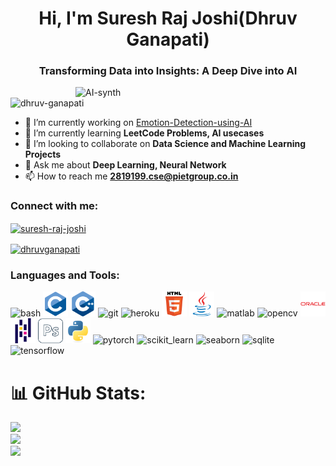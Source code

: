 <h1 align="center">Hi, I'm Suresh Raj Joshi(Dhruv Ganapati)</h1>

<h3 align="center">Transforming Data into Insights: A Deep Dive into AI</h3>

<img align="right" alt="AI-synth" width="400" src="https://media1.giphy.com/media/v1.Y2lkPTc5MGI3NjExbXd1aWtpMmd3ZjUxZnU0aHRjbWZtcWQwZmI0cjduMG5sZWpuMDd4ZSZlcD12MV9pbnRlcm5hbF9naWZfYnlfaWQmY3Q9Zw/4OAxDXv4RdUeg38JYi/giphy.gif">


<p
 align="left"> <img 
src="https://komarev.com/ghpvc/?username=dhruv-ganapati&label=Profile%20views&color=0e75b6&style=flat"
 alt="dhruv-ganapati" /> </p>

- 🔭 I’m currently working on [Emotion-Detection-using-AI](https://github.com/Dhruv-Ganapati/Emotion_Detection_usingAI.git)
- 🌱 I’m currently learning **LeetCode Problems, AI usecases**
- 👯 I’m looking to collaborate on **Data Science and Machine Learning Projects**
- 💬 Ask me about **Deep Learning, Neural Network**
- 📫 How to reach me **2819199.cse@pietgroup.co.in**

<h3 align="left">Connect with me:</h3>

<p align="left">

<a
 href="https://linkedin.com/in/suresh-raj-joshi" 
target="blank"><img align="center" 
src="https://raw.githubusercontent.com/rahuldkjain/github-profile-readme-generator/master/src/images/icons/Social/linked-in-alt.svg"
 alt="suresh-raj-joshi" height="30" width="40" /></a>

<a 
href="https://www.leetcode.com/dhruvganapati" target="blank"><img 
align="center" 
src="https://raw.githubusercontent.com/rahuldkjain/github-profile-readme-generator/master/src/images/icons/Social/leet-code.svg"
 alt="dhruvganapati" height="30" width="40" /></a>

</p>

<h3 align="left">Languages and Tools:</h3>

<p
 align="left">
          <img 
src="https://www.vectorlogo.zone/logos/gnu_bash/gnu_bash-icon.svg" 
alt="bash" width="40" height="40"/>
        </a>
          <img 
src="https://raw.githubusercontent.com/devicons/devicon/master/icons/c/c-original.svg"
 alt="c" width="40" height="40"/>
        </a>
          <img 
src="https://raw.githubusercontent.com/devicons/devicon/master/icons/cplusplus/cplusplus-original.svg"
 alt="cplusplus" width="40" height="40"/>
        </a><img 
src="https://www.vectorlogo.zone/logos/git-scm/git-scm-icon.svg" 
alt="git" width="40" height="40"/>
        </a><img 
src="https://www.vectorlogo.zone/logos/heroku/heroku-icon.svg" 
alt="heroku" width="40" height="40"/>
        </a><img 
src="https://raw.githubusercontent.com/devicons/devicon/master/icons/html5/html5-original-wordmark.svg"
 alt="html5" width="40" height="40"/>
        </a><img 
src="https://raw.githubusercontent.com/devicons/devicon/master/icons/java/java-original.svg"
 alt="java" width="40" height="40"/>
        </a><img 
src="https://upload.wikimedia.org/wikipedia/commons/2/21/Matlab_Logo.png"
 alt="matlab" width="40" height="40"/>
        </a<img 
src="https://raw.githubusercontent.com/devicons/devicon/master/icons/mysql/mysql-original-wordmark.svg"
 alt="mysql" width="40" height="40"/>
        </a><img 
src="https://www.vectorlogo.zone/logos/opencv/opencv-icon.svg" 
alt="opencv" width="40" height="40"/>
        </a><img 
src="https://raw.githubusercontent.com/devicons/devicon/master/icons/oracle/oracle-original.svg"
 alt="oracle" width="40" height="40"/>
        </a><img 
src="https://raw.githubusercontent.com/devicons/devicon/2ae2a900d2f041da66e950e4d48052658d850630/icons/pandas/pandas-original.svg"
 alt="pandas" width="40" height="40"/>
        </a><img 
src="https://raw.githubusercontent.com/devicons/devicon/master/icons/photoshop/photoshop-line.svg"
 alt="photoshop" width="40" height="40"/>
        </a><img 
src="https://raw.githubusercontent.com/devicons/devicon/master/icons/python/python-original.svg"
 alt="python" width="40" height="40"/>
        </a><img 
src="https://www.vectorlogo.zone/logos/pytorch/pytorch-icon.svg" 
alt="pytorch" width="40" height="40"/>
        </a><img 
src="https://upload.wikimedia.org/wikipedia/commons/0/05/Scikit_learn_logo_small.svg"
 alt="scikit_learn" width="40" height="40"/>
        </a><img 
src="https://seaborn.pydata.org/_images/logo-mark-lightbg.svg" 
alt="seaborn" width="40" height="40"/>
        </a><img 
src="https://www.vectorlogo.zone/logos/sqlite/sqlite-icon.svg" 
alt="sqlite" width="40" height="40"/>
        </a><img 
src="https://www.vectorlogo.zone/logos/tensorflow/tensorflow-icon.svg" 
alt="tensorflow" width="40" height="40"/>
        </a>
        </p>
</p>

 # 📊 GitHub Stats:
![](https://github-readme-stats.vercel.app/api?username=Dhruv-Ganapati&theme=merko&hide_border=true&include_all_commits=false&count_private=false)<br/>
![](https://github-readme-streak-stats.herokuapp.com/?user=Dhruv-Ganapati&theme=merko&hide_border=true)<br/>
![](https://github-readme-stats.vercel.app/api/top-langs/?username=Dhruv-Ganapati&theme=merko&hide_border=true&include_all_commits=false&count_private=false&layout=compact)

